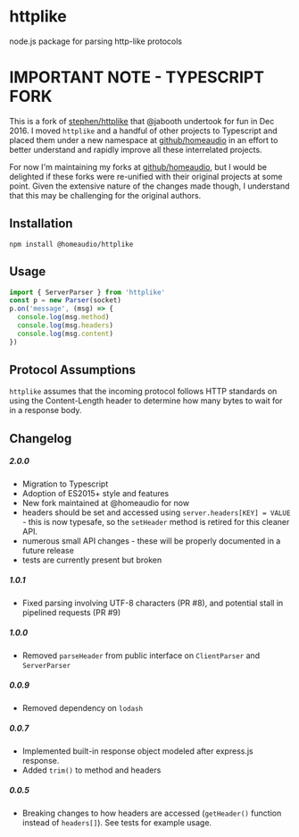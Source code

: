 httplike
========

node.js package for parsing http-like protocols

# IMPORTANT NOTE - TYPESCRIPT FORK

This is a fork of [stephen/httplike](https://github.com/stephen/httplike) that @jabooth undertook for fun in Dec 2016. I moved `httplike` and a handful of other projects to Typescript and placed them under a new namespace at [github/homeaudio](https://github.com/homeaudio/) in an effort to better understand and rapidly improve all these interrelated projects.

For now I'm maintaining my forks at [github/homeaudio](https://github.com/homeaudio/), but I would be delighted if these forks were re-unified with their original projects at some point. Given the extensive nature of the changes made though, I understand that this may be challenging for the original authors.

## Installation
```
npm install @homeaudio/httplike
```

## Usage
```typescript
import { ServerParser } from 'httplike'
const p = new Parser(socket)
p.on('message', (msg) => {
  console.log(msg.method)
  console.log(msg.headers)
  console.log(msg.content)
})
```

## Protocol Assumptions

```httplike``` assumes that the incoming protocol follows HTTP standards on using the Content-Length header to determine how many bytes to wait for in a response body.

## Changelog

##### 2.0.0
- Migration to Typescript
- Adoption of ES2015+ style and features
- New fork maintained at @homeaudio for now
- headers should be set and accessed using `server.headers[KEY] = VALUE` - this is now typesafe, so the `setHeader` method is retired for this cleaner API.
- numerous small API changes - these will be properly documented in a future release
- tests are currently present but broken

##### 1.0.1
- Fixed parsing involving UTF-8 characters (PR #8), and potential stall in pipelined requests (PR #9)

##### 1.0.0
- Removed ```parseHeader``` from public interface on `ClientParser` and `ServerParser`

##### 0.0.9
- Removed dependency on ```lodash```

##### 0.0.7
- Implemented built-in response object modeled after express.js response.
- Added ```trim()``` to method and headers

##### 0.0.5
- Breaking changes to how headers are accessed (```getHeader()``` function instead of ```headers[]```). See tests for example usage.
